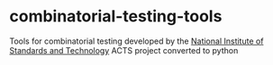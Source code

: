 # combinatorial-testing-tools
Tools for combinatorial testing developed by the [National Institute of Standards and Technology](https://github.com/usnistgov/combinatorial-testing-tools/tree/master/SequenceCoveringArrays) ACTS project converted to python
